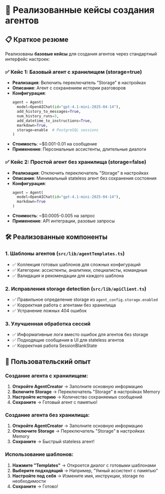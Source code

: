 # 🚀 Реализованные кейсы создания агентов

## 📋 Краткое резюме

Реализованы **базовые кейсы** для создания агентов через стандартный интерфейс настроек:

### ✅ Кейс 1: Базовый агент с хранилищем (storage=true)

- **Реализация**: Включить переключатель "Storage" в настройках
- **Описание**: Агент с сохранением истории разговоров
- **Конфигурация**:
  ```python
  agent = Agent(
    model=OpenAIChat(id="gpt-4.1-mini-2025-04-14"),
    add_history_to_messages=True,
    num_history_runs=3,
    add_datetime_to_instructions=True,
    markdown=True,
    storage=enable  # PostgreSQL sessions
  )
  ```
- **Стоимость**: ~$0.001-0.01 на сообщение
- **Применение**: Персональные ассистенты, длительные диалоги

### ✅ Кейс 2: Простой агент без хранилища (storage=false)

- **Реализация**: Отключить переключатель "Storage" в настройках
- **Описание**: Минимальный stateless агент без сохранения состояния
- **Конфигурация**:
  ```python
  agent = Agent(
    model=OpenAIChat(id="gpt-4.1-mini-2025-04-14"),
    markdown=True
  )
  ```
- **Стоимость**: ~$0.0005-0.005 на запрос
- **Применение**: API интеграции, разовые запросы

## 🛠️ Реализованные компоненты

### 1. Шаблоны агентов (`src/lib/agentTemplates.ts`)

- ✅ Коллекция готовых шаблонов для сложных конфигураций
- ✅ Категории: ассистенты, аналитики, специалисты, командные
- ✅ Валидация и рекомендации для каждого шаблона

### 2. Исправления storage detection (`src/lib/apiClient.ts`)

- ✅ Правильное определение storage из `agent_config.storage.enabled`
- ✅ Корректная работа с агентами без хранилища
- ✅ Устранение ложных 404 ошибок

### 3. Улучшенная обработка сессий

- ✅ Информативные логи вместо ошибок для агентов без storage
- ✅ Подходящие сообщения в UI для stateless агентов
- ✅ Корректная работа SessionBlankState

## 🎯 Пользовательский опыт

### Создание агента с хранилищем:

1. **Откройте AgentCreator** → Заполните основную информацию
2. **Включите Storage** → Переключатель "Storage" в настройках Memory
3. **Настройте историю** → Количество сохраняемых сообщений
4. **Сохраните** → Готовый агент с памятью!

### Создание агента без хранилища:

1. **Откройте AgentCreator** → Заполните основную информацию
2. **Отключите Storage** → Переключатель "Storage" в настройках Memory
3. **Сохраните** → Быстрый stateless агент!

### Использование шаблонов:

1. **Нажмите "Templates"** → Откроется диалог с готовыми шаблонами
2. **Выберите подходящий** → Например, "Умный ассистент с памятью"
3. **Настройте под себя** → Измените имя, инструкции, storage по необходимости
4. **Сохраните** → Готово!
